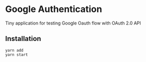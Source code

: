 # Google Authentication
Tiny application for testing Google Oauth flow with OAuth 2.0 API

## Installation
`yarn add` <br>
`yarn start`